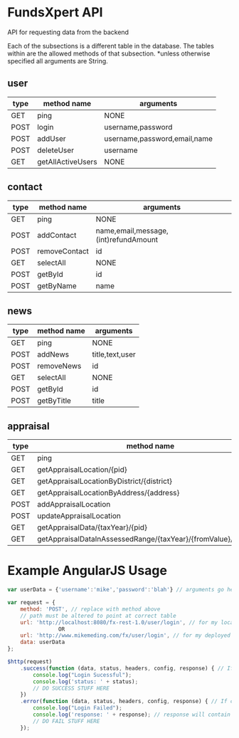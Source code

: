 # FundsXpert API #
API for requesting data from the backend

Each of the subsections is a different table in the database. The tables within are the allowed methods of that subsection.
*unless otherwise specified all arguments are String.

## user ##
type  | method name | arguments
----- | ----------- | ---------
GET | ping | NONE
POST| login | username,password
POST| addUser | username,password,email,name
POST| deleteUser | username
GET | getAllActiveUsers | NONE

## contact ##
type  | method name | arguments
----- | ----------- | ---------
GET | ping | NONE
POST| addContact | name,email,message,(int)refundAmount
POST| removeContact | id
GET | selectAll | NONE
POST| getById | id
POST| getByName | name


## news ##
type  | method name | arguments
----- | ----------- | ---------
GET | ping | NONE
POST| addNews | title,text,user
POST| removeNews | id
GET | selectAll | NONE
POST| getById | id
POST| getByTitle | title


## appraisal ##
type  | method name | arguments
----- | ----------- | ---------
GET | ping | NONE
GET | getAppraisalLocation/{pid} | pid
GET | getAppraisalLocationByDistrict/{district} | district
GET | getAppraisalLocationByAddress/{address} | address
POST| addAppraisalLocation | DTO
POST| updateAppraisalLocation | DTO
GET | getAppraisalData/{taxYear}/{pid} | taxYear,pid
GET | getAppraisalDataInAssessedRange/{taxYear}/{fromValue}/{toValue} | taxYear,fromValue,toValue


# Example AngularJS Usage #
```JavaScript
var userData = {'username':'mike','password':'blah'} // arguments go here in JSON notation

var request = {
    method: 'POST', // replace with method above
    // path must be altered to point at correct table
    url: 'http://localhost:8080/fx-rest-1.0/user/login', // for my local test machine
    			OR
    url: 'http://www.mikemeding.com/fx/user/login', // for my deployed backend    
    data: userData
};

$http(request)
    .success(function (data, status, headers, config, response) { // If call successful
        console.log("Login Sucessful");
        console.log('status: ' + status);
        // DO SUCCESS STUFF HERE
    })
    .error(function (data, status, headers, config, response) { // If call fails
        console.log("Login Failed");
        console.log('response: ' + response); // response will contain reason why                
        // DO FAIL STUFF HERE
    });
```
